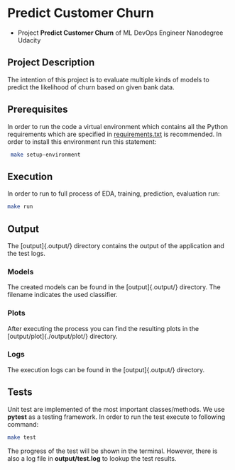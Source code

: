 # Predict Customer Churn

- Project **Predict Customer Churn** of ML DevOps Engineer Nanodegree Udacity

## Project Description

The intention of this project is to evaluate multiple kinds of models to predict the likelihood of churn based on given bank data.

## Prerequisites

In order to run the code a virtual environment which contains all the Python requirements which are specified in [requirements.txt](requirements.txt) is recommended. In order to install this environment run this statement:

```bash
 make setup-environment
```

## Execution

In order to run to full process of EDA, training, prediction, evaluation run:

```bash
make run
```

## Output

The [output]{.output/} directory contains the output of the application and the test logs.

### Models

The created models can be found in the [output]{.output/} directory. The filename indicates the used classifier.

### Plots

After executing the process you can find the resulting plots in the [output/plot]{./output/plot/} directory.

### Logs

The execution logs can be found in the [output]{.output/} directory.

## Tests

Unit test are implemented of the most important classes/methods. We use **pytest** as a testing framework.
In order to run the test execute to following command:

```bash
make test
```

The progress of the test will be shown in the terminal. However, there is also a log file in **output/test.log** to lookup the test results.
